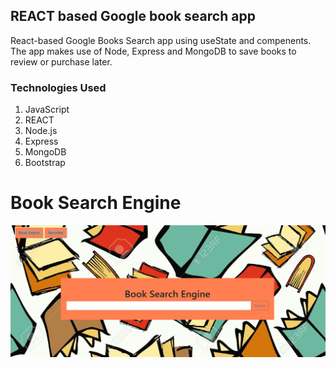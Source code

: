 ## REACT based Google book search app

React-based Google Books Search app using useState and compenents. The app makes use of Node, Express and MongoDB to save books to review or purchase later. 

### Technologies Used
  1. JavaScript
  2. REACT
  3. Node.js
  4. Express
  5. MongoDB
  6. Bootstrap

# Book Search Engine
![Book Search Engine](https://github.com/nmoras/google-books-REACT/blob/master/client/src/assets/booksearchengine.PNG)
